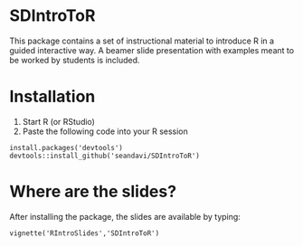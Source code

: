 SDIntroToR
==========

This package contains a set of instructional material to introduce R in a guided interactive way.  A beamer slide presentation with examples meant to be worked by students is included.

Installation
============

1. Start R (or RStudio)
2. Paste the following code into your R session

```{r}
install.packages('devtools')
devtools::install_github('seandavi/SDIntroToR')
```

Where are the slides?
=====================
After installing the package, the slides are available by typing:

```{r}
vignette('RIntroSlides','SDIntroToR')
```

